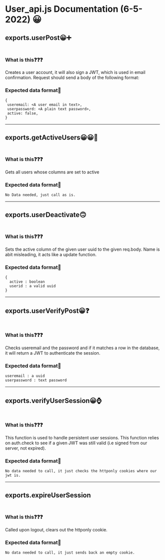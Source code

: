 # **User_api.js Documentation (6-5-2022) 😀**
## exports.userPost😀➕<br><br>
### What is this❓️❓️❓️
Creates a user account, it will also sign a JWT, which is used in email confirmation. Request should send a body of the following format:
### Expected data format📜
```
{
 useremail: <A user email in text>,
 userpassword: <A plain text password>,
 active: false,
}
```
---
## exports.getActiveUsers😀😀🤏<br><br>
### What is this❓️❓️❓️
Gets all users whose columns are set to active
### Expected data format📜
```
No Data needed, just call as is.
```
---
## exports.userDeactivate🙃<br><br>
### What is this❓️❓️❓️
Sets the active column of the given user uuid to the given req.body. Name is abit misleading, it acts like a update function.
### Expected data format📜
```
{
  active : boolean
  userid : a valid uuid
}
```
---
## exports.userVerifyPost😀❓️ <br><br>
### What is this❓️❓️❓️
Checks useremail and the password and if it matches a row in the database, it will return a JWT to authenticate the session.
### Expected data format📜
```
useremail : a uuid
userpassword : text password
```
---
## exports.verifyUserSession😀⌚ <br><br>
### What is this❓️❓️❓️
This function is used to handle persistent user sessions. This function relies on auth.check to see if a given JWT was still valid (i.e signed from our server, not expired).
### Expected data format📜
```
No data needed to call, it just checks the httponly cookies where our jwt is.
```
---
## exports.expireUserSession <br><br>
### What is this❓️❓️❓️
Called upon logout, clears out the httponly cookie.
### Expected data format📜
```
No data needed to call, it just sends back an empty cookie.
```